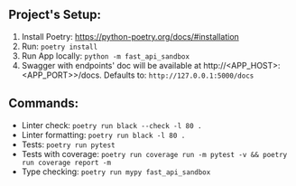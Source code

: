 ## Project's Setup:
1. Install Poetry: https://python-poetry.org/docs/#installation
2. Run: `poetry install`
3. Run App locally: `python -m fast_api_sandbox`
4. Swagger with endpoints' doc will be available at http://<APP_HOST>:<APP_PORT>>/docs. Defaults to: `http://127.0.0.1:5000/docs`


## Commands:
- Linter check: `poetry run black --check -l 80 .`
- Linter formatting: `poetry run black -l 80 .`
- Tests: `poetry run pytest`
- Tests with coverage: `poetry run coverage run -m pytest -v && poetry run coverage report -m`
- Type checking: `poetry run mypy fast_api_sandbox`
